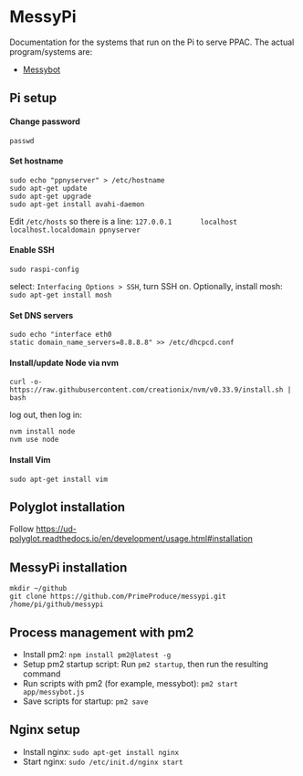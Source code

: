 # MessyPi

Documentation for the systems that run on the Pi to serve PPAC.
The actual program/systems are:
 - [Messybot](https://github.com/dantaeyoung/messybot)

## Pi setup

#### Change password
`passwd`

#### Set hostname
```
sudo echo "ppnyserver" > /etc/hostname
sudo apt-get update
sudo apt-get upgrade
sudo apt-get install avahi-daemon
```
Edit `/etc/hosts` so there is a line:
`127.0.0.1       localhost localhost.localdomain ppnyserver`

#### Enable SSH

`sudo raspi-config`

select: `Interfacing Options > SSH`, turn SSH on.
Optionally, install mosh: `sudo apt-get install mosh`

#### Set DNS servers
```
sudo echo "interface eth0
static domain_name_servers=8.8.8.8" >> /etc/dhcpcd.conf
```

#### Install/update Node via nvm
```
curl -o- https://raw.githubusercontent.com/creationix/nvm/v0.33.9/install.sh | bash
```
log out, then log in:
```
nvm install node
nvm use node
```

#### Install Vim

`sudo apt-get install vim`

## Polyglot installation

Follow https://ud-polyglot.readthedocs.io/en/development/usage.html#installation


## MessyPi installation
```
mkdir ~/github
git clone https://github.com/PrimeProduce/messypi.git /home/pi/github/messypi
```

## Process management with pm2

- Install pm2: `npm install pm2@latest -g`
- Setup pm2 startup script: Run `pm2 startup`, then run the resulting command
- Run scripts with pm2 (for example, messybot): `pm2 start app/messybot.js`
- Save scripts for startup: `pm2 save`

## Nginx setup

- Install nginx: `sudo apt-get install nginx`
- Start nginx: `sudo /etc/init.d/nginx start`
